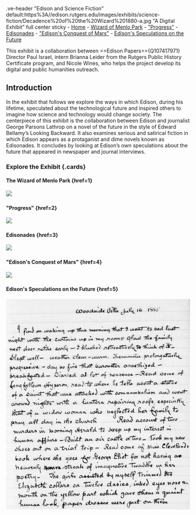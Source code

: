 .ve-header "Edison and Science Fiction" default:https%3A//edison.rutgers.edu/images/exhibits/science-fiction/Decadence%20of%20the%20Wizard%201880-a.jpg "A Digital Exhibit" full center sticky
    - [Home](/)
    - [Wizard of Menlo Park](/1)
    - ["Progress"](/2)
    - [Edisonades](/3)
    - ["Edison's Conquest of Mars"](/4)
    - [Edison's Speculations on the Future](/5)

This exhibit is a collaboration between ==Edison Papers=={Q107417971} Director Paul Israel, intern Brianna Leider from the Rutgers Public History Certificate program, and Nicole Wines, who helps the project develop its digital and public humanities outreach.

## Introduction 

In the exhibit that follows we explore the ways in which Edison, during his lifetime, speculated about the technological future and inspired others to imagine how science and technology would change society.  The centerpiece of this exhibit is the collaboration between Edison and journalist George Parsons Lathrop on a novel of the future in the style of Edward Bellamy’s Looking Backward.  It also examines serious and satirical fiction  in which Edison appears as a protaganist and dime novels known as Edisonades.  It concludes by looking at Edison’s own speculations about the future that appeared in newspaper and journal interviews.

### Explore the Exhibit {.cards}

#### The Wizard of Menlo Park {href=1}

![](https://edison.rutgers.edu/images/sci-fi/sci-fi-wizard03.jpeg)

#### "Progress" {href=2}

![](https://edison.rutgers.edu/images/exhibits/science-fiction/ex0755.jpg)

#### Edisonades {href=3}

![](https://edison.rutgers.edu/images/exhibits/science-fiction/TAE%20Jr.%20Electric%20Sea%20Spider.jpg)

#### "Edison's Conquest of Mars" {href=4}

![](https://edison.rutgers.edu/images/exhibits/science-fiction/Edisons%20Conquest%20of%20Mars_serviss.jpg)

#### Edison's Speculations on the Future {href=5}

![](https://raw.githubusercontent.com/edisonpapers/media/main/diary/Diary_Entry_05.png)